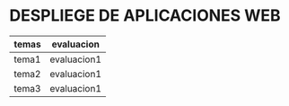 # DESPLIEGE DE APLICACIONES WEB

temas| evaluacion
----------|-----------
tema1| evaluacion1
tema2| evaluacion1
tema3|evaluacion1